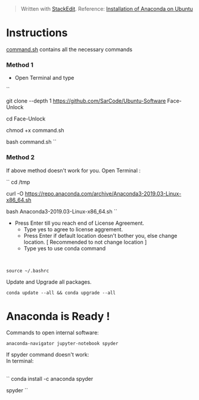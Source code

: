 
﻿


> Written with [StackEdit](https://stackedit.io/).
> Reference: [Installation of Anaconda on Ubuntu](https://www.digitalocean.com/community/tutorials/how-to-install-anaconda-on-ubuntu-18-04-quickstart)

 # Instructions
[command.sh](https://github.com/SarCode/Ubuntu-Software/blob/master/Anaconda/command.sh) contains all the necessary commands

### Method 1
- Open Terminal and type

``

git clone --depth 1 https://github.com/SarCode/Ubuntu-Software Face-Unlock
		
cd Face-Unlock
		
chmod +x command.sh
		
bash command.sh
``

	

### Method 2
If above method doesn't work for you.
Open Terminal :

``
cd /tmp

curl -O https://repo.anaconda.com/archive/Anaconda3-2019.03-Linux-x86_64.sh

bash Anaconda3-2019.03-Linux-x86_64.sh
``
	
- Press Enter till you reach end of License Agreement.
	- Type yes to agree to license aggrement.
	- Press Enter if default location doesn't bother you, else change location. [ Recommended to not change location ]
	- Type yes to use conda command

<br>
														
	source ~/.bashrc

Update and Upgrade all packages.

	conda update --all && conda upgrade --all

  

# Anaconda is Ready !

Commands to open internal software:

``
anaconda-navigator
jupyter-notebook
spyder
``

If spyder command doesn't work:
<br>
In terminal:

<br>
``
conda install -c anaconda spyder

spyder
``

